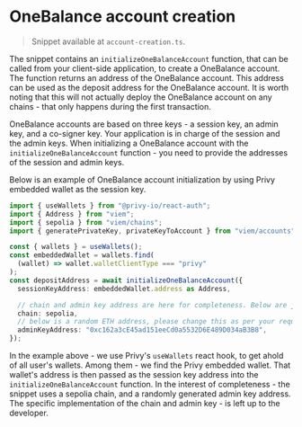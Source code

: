 # OneBalance account creation

> Snippet available at `account-creation.ts`.

The snippet contains an `initializeOneBalanceAccount` function, that can be called from your client-side application, to create a OneBalance account. The function returns an address of the OneBalance account. This address can be used as the deposit address for the OneBalance account. It is worth noting that this will not actually deploy the OneBalance account on any chains - that only happens during the first transaction.

OneBalance accounts are based on three keys - a session key, an admin key, and a co-signer key. Your application is in charge of the session and the admin keys. When initializing a OneBalance account with the `initializeOneBalanceAccount` function - you need to provide the addresses of the session and admin keys.

Below is an example of OneBalance account initialization by using Privy embedded wallet as the session key.

```ts
import { useWallets } from "@privy-io/react-auth";
import { Address } from "viem";
import { sepolia } from "viem/chains";
import { generatePrivateKey, privateKeyToAccount } from "viem/accounts";

const { wallets } = useWallets();
const embeddedWallet = wallets.find(
  (wallet) => wallet.walletClientType === "privy"
);
const depositAddress = await initializeOneBalanceAccount({
  sessionKeyAddress: embeddedWallet.address as Address,

  // chain and admin key address are here for completeness. Below are just example values.
  chain: sepolia,
  // below is a random ETH address, please change this as per your requirements.
  adminKeyAddress: "0xc162a3cE45ad151eeCd0a5532D6E489D034aB3B8",
});
```

In the example above - we use Privy's `useWallets` react hook, to get ahold of all user's wallets. Among them - we find the Privy embedded wallet. That wallet's address is then passed as the session key address into the `initializeOneBalanceAccount` function.
In the interest of completeness - the snippet uses a sepolia chain, and a randomly generated admin key address. The specific implementation of the chain and admin key - is left up to the developer.

